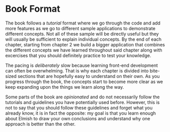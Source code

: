 # Book Format

The book follows a *tutorial* format where we go through the code and add more features as we go to different sample applications to demonstrate different concepts. Not all of these sample will be directly useful but they will usually be sufficient to explain individual concepts. By the end of each chapter, starting from chapter 2 we build a bigger application that combines the different concepts we have learned throughout said chapter along with excercises that you should definitely practice to test your knowledge.

The pacing is *deliberately* slow because learning front-end development can often be overwhelming. That is why each chapter is divided into bite-sized sections that are hopefully easy to understand on their own. As you progress through the book, the concepts start to become more clear as we keep expanding upon the things we learn along the way.

Some parts of the book are *opinionated* and do not necessarily follow the tutorials and guidelines you have potentially used before. However, this is not to say that you should follow these guidelines and forget what you already know, it is in fact the opposite: my goal is that you learn enough about Elmish to draw your own conclusions and understand why one approach is better than the other.